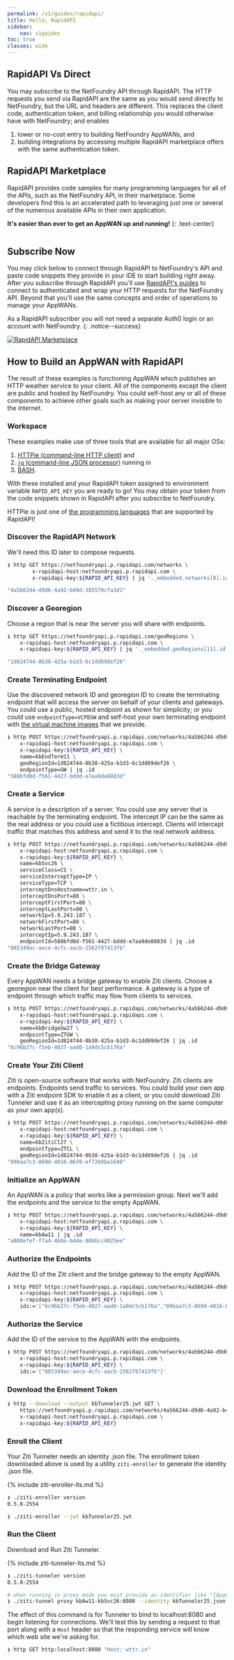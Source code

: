 ```yaml
---
permalink: /v1/guides/rapidapi/
title: Hello, RapidAPI
sidebar:
    nav: v1guides
toc: true
classes: wide
---
```


<script type="text/javascript" src="/assets/scripts/gifffer.min.js"></script>
<script>
    window.onload = function() {
    Gifffer();
    }
</script>

## RapidAPI Vs Direct

You may subscribe to the NetFoundry API through RapidAPI. The HTTP requests you send via RapidAPI are the same as you would send directly to NetFoundry, but the URL and headers are different. This replaces the client code, authentication token, and billing relationship you would otherwise have with NetFoundry; and enables
1. lower or no-cost entry to building NetFoundry AppWANs, and
2. building integrations by accessing multiple RapidAPI marketplace offers with the same authentication token.

## RapidAPI Marketplace

RapidAPI provides code samples for many programming languages for all of the APIs, such as the NetFoundry API, in their marketplace. Some developers find this is an accelerated path to leveraging just one or several of the numerous available APIs in their own application.

**It's easier than ever to get an AppWAN up and running!**
{: .text-center}

<img class="align-center" data-gifffer="/assets/images/LetsGoExcited.gif" data-gifffer-alt="Best Day Ever"/>

## Subscribe Now

You may click below to connect through RapidAPI to NetFoundry's API and paste code snippets they provide in your IDE to start building right away. After you subscribe through RapidAPI you'll use [RapidAPI's guides](https://docs.rapidapi.com/) to connect to authenticated and wrap your HTTP requests for the NetFoundry API. Beyond that you'll use the same concepts and order of operations to manage your AppWANs.

As a RapidAPI subscriber you will not need a separate Auth0 login or an account with NetFoundry.
{: .notice--success}

[![RapidAPI Marketplace](/assets/images/connect-on-rapidapi.png)](https://rapidapi.com/netfoundryinc-netfoundryinc-default/api/netfoundry-programmable-zero-trust-connectivity)

## How to Build an AppWAN with RapidAPI

The result of these examples is functioning AppWAN which publishes an HTTP weather service to your client. All of the components except the client are public and hosted by NetFoundry. You could self-host any or all of these components to achieve other goals such as making your server invisible to the internet.

### Workspace

These examples make use of three tools that are available for all major OSs:
1. [HTTPie (command-line HTTP client)](https://httpie.org/) and
1. [`jq` (command-line JSON processor)](https://stedolan.github.io/jq/) running in
1. [BASH](https://www.gnu.org/software/bash/).

With these installed and your RapidAPI token assigned to environment variable `RAPID_API_KEY` you are ready to go! You may obtain your token from the code snippets shown in RapidAPI after you subscribe to NetFoundry.

HTTPie is just one of [the programming languages](https://docs.rapidapi.com/docs/getting-started-with-rapidapi-sdks) that are supported by RapidAPI!

### Discover the RapidAPI Network

We'll need this ID later to compose requests.

```bash
❯ http GET https://netfoundryapi.p.rapidapi.com/networks \
        x-rapidapi-host:netfoundryapi.p.rapidapi.com \
        x-rapidapi-key:${RAPID_API_KEY} | jq '._embedded.networks[0].id'

"4a566244-d9d6-4a92-b40d-385570cfa3d1"
```

### Discover a Georegion

Choose a region that is near the server you will share with endpoints.

```bash
❯ http GET https://netfoundryapi.p.rapidapi.com/geoRegions \
    x-rapidapi-host:netfoundryapi.p.rapidapi.com \
    x-rapidapi-key:${RAPID_API_KEY} | jq '._embedded.geoRegions[11].id'

"1d824744-0b38-425a-b1d3-6c1dd69def26"
```

### Create Terminating Endpoint

Use the discovered network ID and georegion ID to create the terminating endpoint that will access the server on behalf of your clients and gateways. You could use a public, hosted endpoint as shown for simplicity; or you could use `endpointType=VCPEGW` and self-host your own terminating endpoint with [the virtual machine images](https://netfoundry.io/resources/support/downloads/networkversion6/#gateways) that we provide.

```bash
❯ http POST https://netfoundryapi.p.rapidapi.com/networks/4a566244-d9d6-4a92-b40d-385570cfa3d1/endpoints \
    x-rapidapi-host:netfoundryapi.p.rapidapi.com \
    x-rapidapi-key:${RAPID_API_KEY} \
    name=kbEndTerm11 \
    geoRegionId=1d824744-0b38-425a-b1d3-6c1dd69def26 \
    endpointType=GW | jq .id
"588bfd0d-f561-4427-bddd-e7aa9de8883d"
```

### Create a Service

A service is a description of a server. You could use any server that is reachable by the terminating endpoint. The intercept IP can be the same as the real address or you could use a fictitious intercept. Clients will intercept traffic that matches this address and send it to the real network address.

```bash
❯ http POST https://netfoundryapi.p.rapidapi.com/networks/4a566244-d9d6-4a92-b40d-385570cfa3d1/services \
    x-rapidapi-host:netfoundryapi.p.rapidapi.com \
    x-rapidapi-key:${RAPID_API_KEY} \
    name=kbSvc26 \
    serviceClass=CS \
    serviceInterceptType=IP \
    serviceType=TCP \
    interceptDnsHostname=wttr.in \
    interceptDnsPort=80 \
    interceptFirstPort=80 \
    interceptLastPort=80 \
    networkIp=5.9.243.187 \
    networkFirstPort=80 \
    networkLastPort=80 \
    interceptIp=5.9.243.187 \
    endpointId=588bfd0d-f561-4427-bddd-e7aa9de8883d | jq .id
"085349ac-aece-4cfc-aacb-2562f87413fb"
```

### Create the Bridge Gateway

Every AppWAN needs a bridge gateway to enable Ziti clients. Choose a georegion near the client for best performance. A gateway is a type of endpoint through which traffic may flow from clients to services.

```bash
❯ http POST https://netfoundryapi.p.rapidapi.com/networks/4a566244-d9d6-4a92-b40d-385570cfa3d1/endpoints \
    x-rapidapi-host:netfoundryapi.p.rapidapi.com \
    x-rapidapi-key:${RAPID_API_KEY} \
    name=kbBridgeGw27 \
    endpointType=ZTGW \
    geoRegionId=1d824744-0b38-425a-b1d3-6c1dd69def26 | jq .id
"6c96b27c-f5eb-4027-aad0-1a9dc5cb176a"
```

### Create Your Ziti Client

Ziti is open-source software that works with NetFoundry. Ziti clients are endpoints. Endpoints send traffic to services. You could build your own app with a Ziti endpoint SDK to enable it as a client, or you could download Ziti Tunneler and use it as an intercepting proxy running on the same computer as your own app(s).

```bash
❯ http POST https://netfoundryapi.p.rapidapi.com/networks/4a566244-d9d6-4a92-b40d-385570cfa3d1/endpoints \
    x-rapidapi-host:netfoundryapi.p.rapidapi.com \
    x-rapidapi-key:${RAPID_API_KEY} \
    name=kbZitiCl27 \
    endpointType=ZTCL \
    geoRegionId=1d824744-0b38-425a-b1d3-6c1dd69def26 | jq .id
"09baa7c3-869d-4816-86f0-ef7260ba1648"
```

### Initialize an AppWAN

An AppWAN is a policy that works like a permission group. Next we'll add the endpoints and the service to the empty AppWAN.

```bash
❯ http POST https://netfoundryapi.p.rapidapi.com/networks/4a566244-d9d6-4a92-b40d-385570cfa3d1/appWans \
    x-rapidapi-host:netfoundryapi.p.rapidapi.com \
    x-rapidapi-key:${RAPID_API_KEY} \
    name=kbAw11 | jq .id
"a088efef-f7a4-4b9a-b4de-80b6cc4025ee"
```

### Authorize the Endpoints

Add the ID of the Ziti client and the bridge gateway to the empty AppWAN.

```bash
❯ http POST https://netfoundryapi.p.rapidapi.com/networks/4a566244-d9d6-4a92-b40d-385570cfa3d1/appWans/a088efef-f7a4-4b9a-b4de-80b6cc4025ee/endpoints \
    x-rapidapi-host:netfoundryapi.p.rapidapi.com \
    x-rapidapi-key:${RAPID_API_KEY} \
    ids:='["6c96b27c-f5eb-4027-aad0-1a9dc5cb176a","09baa7c3-869d-4816-86f0-ef7260ba1648"]'
```

### Authorize the Service

Add the ID of the service to the AppWAN with the endpoints.

```bash
❯ http POST https://netfoundryapi.p.rapidapi.com/networks/4a566244-d9d6-4a92-b40d-385570cfa3d1/appWans/a088efef-f7a4-4b9a-b4de-80b6cc4025ee/services \
    x-rapidapi-host:netfoundryapi.p.rapidapi.com \
    x-rapidapi-key:${RAPID_API_KEY} \
    ids:='["085349ac-aece-4cfc-aacb-2562f87413fb"]'
```

### Download the Enrollment Token

```bash
❯ http --download --output kbTunneler25.jwt GET \
    https://netfoundryapi.p.rapidapi.com/networks/4a566244-d9d6-4a92-b40d-385570cfa3d1/endpoints/09baa7c3-869d-4816-86f0-ef7260ba1648/downloadRegistrationKey \
    x-rapidapi-host:netfoundryapi.p.rapidapi.com \
    x-rapidapi-key:${RAPID_API_KEY}
```

### Enroll the Client

Your Ziti Tunneler needs an identity .json file. The enrollment token downloaded above is used by a utility `ziti-enroller` to generate the identity .json file.

{% include ziti-enroller-lts.md %}

```bash
❯ ./ziti-enroller version
0.5.8-2554

❯ ./ziti-enroller --jwt kbTunneler25.jwt
```

### Run the Client

Download and Run Ziti Tunneler.

{% include ziti-tunneler-lts.md %}

```bash
❯ ./ziti-tunneler version
0.5.8-2554

# when running in proxy mode you must provide an identifier like "{AppWAN name}-{service name}:{localport}"
❯ ./ziti-tunnel proxy kbAw11-kbSvc26:8080 --identity kbTunneler25.json --verbose
```

The effect of this command is for Tunneler to bind to localhost:8080 and begin listening for connections. We'll test this by sending a request to that port along with a `Host` header so that the responding service will know which web site we're asking for.

```bash
❯ http GET http:localhost:8080 "Host: wttr.in"
```
